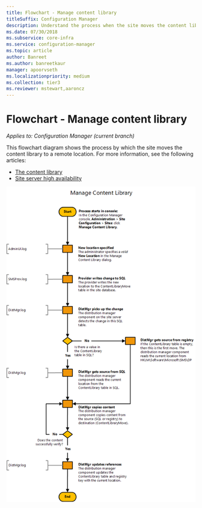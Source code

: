 ```yaml
---
title: Flowchart - Manage content library
titleSuffix: Configuration Manager
description: Understand the process when the site moves the content library to a remote location.
ms.date: 07/30/2018
ms.subservice: core-infra
ms.service: configuration-manager
ms.topic: article
author: Banreet
ms.author: banreetkaur
manager: apoorvseth
ms.localizationpriority: medium
ms.collection: tier3
ms.reviewer: mstewart,aaroncz 
---
```


# Flowchart - Manage content library

*Applies to: Configuration Manager (current branch)*

This flowchart diagram shows the process by which the site moves the content library to a remote location. For more information, see the following articles:  
- [The content library](the-content-library.md)  
- [Site server high availability](../../servers/deploy/configure/site-server-high-availability.md)

![Flowchart diagram to move the content library to a remote location](media/manage-content-library-flowchart.png)
